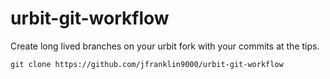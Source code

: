 # urbit-git-workflow

Create long lived branches on your urbit fork with your commits at the tips.

	git clone https://github.com/jfranklin9000/urbit-git-workflow
